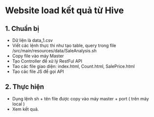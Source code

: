 # Website load kết quả từ Hive

## 1. Chuẩn bị
- Dữ liện là data_1.csv
- Viết các lệnh thực thi như tạo table, query trong file /src/main/resources/data/SaleAnalysis.sh
- Copy file vào máy Master
- Tạo Controller để xử lý RestFul API
- Tao các file giao diện: index.html, Count.html, SalePrice.html
- Tạo các file JS để gọi API
## 2. Thực hiện
- Dụng lệnh sh + tên file được copy vào máy master + port ( trên máy local )
- Xem kết quả.

